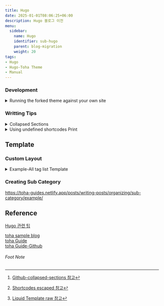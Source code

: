 ```yaml
---
title: Hugo
date: 2025-01-01T08:06:25+06:00
description: Hugo 블로그 이전
menu:
  sidebar:
    name: Hugo
    identifier: sub-hugo
    parent: blog-migration
    weight: 20
tags:
- Hugo
- Hugo-Toha Theme
- Manual
---
```






### Development

<details>
  <summary>Running the forked theme against your own site</summary>

#### Running the forked theme against your own site

[참고](https://toha-guides.netlify.app/posts/contributing/#running-the-forked-theme-against-your-own-site)

> 원활한 커스텀을 위해, 테마를 Fork하여 별도의 저장소로 관리.
>

과정은 간단합니다.
Go 개발시에 로컬 모듈을 go.mod에 추가하여 개발하는 방식과 동일 합니다.  
단, toha의 테마에 있는 설정들과 스크립트들이 `github.com/hugo-toha/toha/v4`를  
바라보고 있기 때문에 사설 레포의 경로로 변경해줘야 합니다.

1. toha의 테마 원격 저장소를 Fork 하여 본인의 Github로 가져 옵니다.  
   ![alt text](./images/toha-fork.png)


2. 



혹시나 하는 에러 사태를 방지하기 위해 pre-commit을 통해 go 모듈의 경로를 로컬에서 리모트로 바꿔는 명령을 실행하게 하는게 좋습니다.

1. pre-commit 생성  
    ```shell
    #!/bin/bash

    # Git 프로젝트 루트 경로 가져오기
    GIT_ROOT=$(git rev-parse --show-toplevel)
    GO_MOD_FILE="$GIT_ROOT/go.mod"
    JS_CONF_FILE="$GIT_ROOT/assets/jsconfig.json"

    if [ ! -f "$GO_MOD_FILE" ]; then
        echo "❌ go.mod 파일을 찾을 수 없습니다!"
        exit 1
    fi

    echo "🔍 go.mod 수정 중..."

    # OS 확인 (macOS vs Linux)
    if [[ "$OSTYPE" == "darwin"* ]]; then
        SED_OPT="-i ''"
    else
        SED_OPT="-i"
    fi

    # 1️⃣ `github.com/codex-devlab/customs_theme/v4 v4.7.0` 앞의 `//` 주석 해제 (Indent 유지)
    sed $SED_OPT 's|^\([[:space:]]*\)//[[:space:]]*\(github.com/hugo-toha/toha/v4 => github.com/codex-devlab/customs_theme/v4 v4.7.0.*\)$|\1\2|' "$GO_MOD_FILE"

    # 2️⃣ `../customs_theme` 앞에 `//`가 없으면 주석 추가 (Indent 유지), 이미 주석이 있으면 추가 안함
    sed $SED_OPT '/github.com\/hugo-toha\/toha\/v4 => \.\.\/customs_theme/ { /\/\/[[:space:]]*/! s|^\([[:space:]]*\)\([^/].*\)$|\1// \2| }' "$GO_MOD_FILE"

    docker run -it -v $GIT_ROOT:/data/public --entrypoint /bin/sh hugo:1.3 -c "cd /data/public;hugo build;"

    if [ $? -ne 0 ]; then 
      echo "hugo build failed. Please check local repository."
      exit;
    fi

    # 3️⃣  add & git commit 실행 (수정된 파일을 다시 커밋하기)
    git add "$GO_MOD_FILE"
    git add "$JS_CONF_FILE"

    echo "✅ go.mod 파일이 자동으로 수정되었습니다."
    ```
2. 실행 권한 변경  
    ```shell
    $ chmod +x .git/hooks/pre-commit
    ```

정상적으로 동작이 되는지 확인하고 싶으면 직접 실행해 보는것도 좋습니다.  
직접 Git 명령어로 커밋 할때만 echo로 작성된 안내메시지가 나오니까 Vscode같은 IDE를 통해 커밋하시면 메세지는 안나옵니다.




</details>






### Writting Tips

<details>
<summary> Collapsed Sections </summary>

#### Collapsed Sections [^collapsed-sections] 


```html
<details>
  Collapsed text
</details>

<details>
  <summary>Details Title</summary>
  Collapsed text
</details>
```
<details>
<summary>Details Title</summary>
Collapsed text
</details>


</details>


<details>
<summary>Using undefined shortcodes Print</summary>

#### Using undefined shortcodes Print [^shortcode-escape]

메뉴얼을 위해 Hugo 의 Shortcode를 호출하는 code를 포스트안에 작성하려고 했으나,  
{{/*< ... >*/}} 의 형태로 작성되면 Hugo의 랜더링 과정에서 callout하게 되어,  
관련된 shortcode를 참조하게 됩니다.  

때문에 메뉴얼 작성을 위한 shortcode를 문자 그대로 출력하기 위해선, Escaping 과정을 거쳐야 합니다.  

여려가지 방법이 있었으나, code block안에서는 정상적으로 출력이 안되는 등 가능한 방법은 한가지 뿐이였습니다.

먼저 가능한 예제를 보여드리고, 불가능한 예제들도 소개해 드리겠습니다.  
저처럼 시행착오를 반복하기 않기를 바라겠습니다!  

`정상적인 Case`
* Shortcode 문자 그대로 출력하는 방법  
  {{\/*< ... >\*/}} 의 내부에 주석을 넣는 방법을 사용하면 됩니다.
  예를 들어 `tag list` 를 반환하는 `Shortcode` 를 작성 하고 싶다면, 하단처럼 작성하면 됩니다.

  ``` go
  {{</*/* partial "tags/custom-list.html" */*/>}}
  ```

`실패한 Case` [^Liquid-Template-raw]
* {{%/* raw */%}} 사용  
  liquid Template 언어에 따르면 {{%/* raw */%}} ... {{%/* /raw */%}} 의 형태로 사용하면 일시적으로 랜더링을 멈출 수 있다고 하나, Hugo 는 `Go언어의 Template`을 사용하기 떄문에 적용 할 수 없습니다.    
  예전 Jekyll 때는 Liquid를 사용했으나 현재는 Hugo를 사용하므로 해당 방법은 적용 불가 합니다.






</details>



## Template

### Custom Layout
<details>
<summary>Example-All tag list Template</summary>

#### Example-All tag list Template

1. hugo.yaml 에서 markup unafe 설정 확인
2. layouts에 paritals와 shortcodes 생성

    ``` shell
    mkdir -p layouts/partials layouts/shortcodes
    ```
3. tag 리스트를 생성하는 partial custom-list.html 생성
    ```shell
    $ mkdir -p layouts/partials/tags
    $ vim layouts/partials/tags/custom-list.html
    <!-- layouts/partials/tags/custom-list.html -->
    <h2>All Tags</h2>
    <ul>
      {{ range $tag, $items := .Site.Taxonomies.tags }}
        <li><a href="{{ "/tags/" | relLangURL }}{{ $tag }}">{{ $tag }}</a> ({{ len $items }} posts)</li>
      {{ end }}
    </ul>
    :wq

    ```

4. 페이지 내부에서 custom-list 템플릿을 불러 올 수 있도록 partoal shortcode 생성
    ```shell
    vim layouts/shortcodes/partial.html
    {{ partial (.Get 0) . }}
    :wq


    ```


5. 특정 페이지 내에서 custom-list template 호출
    예시) contents/post/sample.md
    ``` markdown
    ---
    title: "Sample Post"
    date: 2025-01-01T09:12:43+05:00
    tags:
    - Hugo
    - Example
    #draft: false
    ---

    # Sample Post

    This page lists all tags:
    
 
   
    {{</* partial "tags/custom-list.html" */>}}
    
    ```
6. 




</details>





### Creating Sub Category

https://toha-guides.netlify.app/posts/writing-posts/organizing/sub-category/example/






## Reference


[Hugo 관련 팁](https://github.com/kaushalmodi/ox-hugo/blob/main/test/site/content/posts/source-block-md-with-hugo-shortcodes.md)  

[toha sample blog](https://github.com/hugo-toha/hugo-toha.github.io)  
[toha Guide](https://toha-guides.netlify.app/)  
[toha Guide-Github](https://github.com/hugo-toha/guides)  


###### Foot Note

[^collapsed-sections]: [Github-collapsed-sections 참고](https://docs.github.com/en/get-started/writing-on-github/working-with-advanced-formatting/organizing-information-with-collapsed-sections)

[^shortcode-escape]: [Shortcodes escaped 참고](https://github.com/kaushalmodi/ox-hugo/blob/main/test/site/content/posts/source-block-md-with-hugo-shortcodes.md#shortcodes-escaped-shortcodes-escaped)

[^Liquid-Template-raw]: [Liquid Template raw 참고](https://shopify.github.io/liquid/tags/template/)